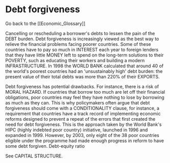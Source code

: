 # Debt forgiveness

Go back to the [[Economic_Glossary]]


Cancelling or rescheduling a borrower's debts to lessen the pain of the DEBT burden. Debt forgiveness is increasingly viewed as the best way to relieve the financial problems facing poorer countries. Some of these countries have to pay so much in INTEREST each year to foreign lenders that they have little MONEY left to spend on the long-term solutions to their POVERTY, such as educating their workers and building a modern INFRASTRUCTURE. In 1998 the WORLD BANK calculated that around 40 of the world's poorest countries had an 'unsustainably high' debt burden: the present value of their total debts was more than 220% of their EXPORTS.

Debt forgiveness has potential drawbacks. For instance, there is a risk of MORAL HAZARD. If countries that borrow too much are let off their financial obligations, poor countries may feel they have nothing to lose by borrowing as much as they can. This is why policymakers often argue that debt forgiveness should come with a CONDITIONALITY clause, for instance, a requirement that countries have a track record of implementing economic reforms designed to prevent a repeat of the errors that first created the need for debt forgiveness. This is the approach taken by the World Bank's HIPC (highly indebted poor country) initiative, launched in 1996 and expanded in 1999. However, by 2003, only eight of the 38 poor countries eligible under the programme had made enough progress in reform to have some debt forgiven.
Debt-equity ratio

See CAPITAL STRUCTURE.

